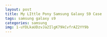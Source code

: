 ```yaml
---
layout: post
title: My LIttle Pony Samsung Galaxy S9 Case
tags: samsung galaxy s9
categories: samsung
img: 1-uYDLkaUDzvJa2IlgK79kCvfrAZ2YY9b
---
```

